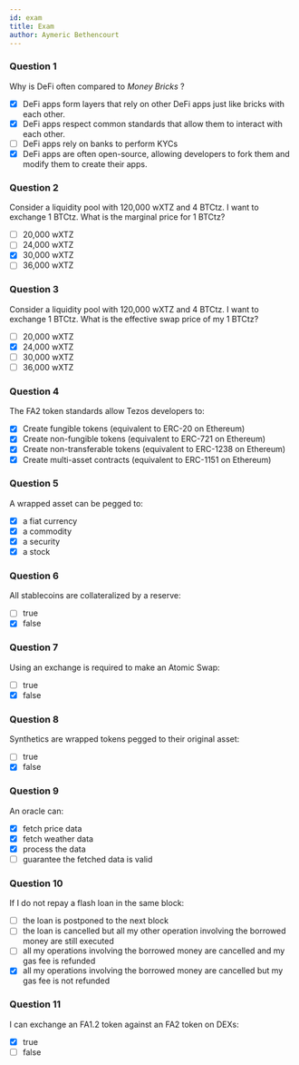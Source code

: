 ```yaml
---
id: exam
title: Exam
author: Aymeric Bethencourt
---
```


### Question 1

Why is DeFi often compared to _Money Bricks_ ?

- [x] DeFi apps form layers that rely on other DeFi apps just like bricks with each other.
- [x] DeFi apps respect common standards that allow them to interact with each other.
- [ ] DeFi apps rely on banks to perform KYCs
- [x] DeFi apps are often open-source, allowing developers to fork them and modify them to create their apps.

### Question 2

Consider a liquidity pool with 120,000 wXTZ and 4 BTCtz. I want to exchange 1 BTCtz. What is the marginal price for 1 BTCtz?

- [ ] 20,000 wXTZ 
- [ ] 24,000 wXTZ 
- [x] 30,000 wXTZ
- [ ] 36,000 wXTZ

### Question 3

Consider a liquidity pool with 120,000 wXTZ and 4 BTCtz. I want to exchange 1 BTCtz. What is the effective swap price of my 1 BTCtz?

- [ ] 20,000 wXTZ 
- [x] 24,000 wXTZ 
- [ ] 30,000 wXTZ
- [ ] 36,000 wXTZ

### Question 4

The FA2 token standards allow Tezos developers to:

- [x] Create fungible tokens (equivalent to ERC-20 on Ethereum)
- [x] Create non-fungible tokens (equivalent to ERC-721 on Ethereum)
- [x] Create non-transferable tokens (equivalent to ERC-1238 on Ethereum)
- [x] Create multi-asset contracts (equivalent to ERC-1151 on Ethereum)

### Question 5

A wrapped asset can be pegged to:

- [x] a fiat currency
- [x] a commodity
- [x] a security
- [x] a stock

### Question 6

All stablecoins are collateralized by a reserve:

- [ ] true
- [x] false

### Question 7

Using an exchange is required to make an Atomic Swap:

- [ ] true
- [x] false

### Question 8

Synthetics are wrapped tokens pegged to their original asset:

- [ ] true
- [x] false

### Question 9

An oracle can:

- [x] fetch price data
- [x] fetch weather data
- [x] process the data
- [ ] guarantee the fetched data is valid

### Question 10

If I do not repay a flash loan in the same block:

- [ ] the loan is postponed to the next block
- [ ] the loan is cancelled but all my other operation involving the borrowed money are still executed
- [ ] all my operations involving the borrowed money are cancelled and my gas fee is refunded
- [x] all my operations involving the borrowed money are cancelled but my gas fee is not refunded

### Question 11

I can exchange an FA1.2 token against an FA2 token on DEXs:

- [x] true
- [ ] false
